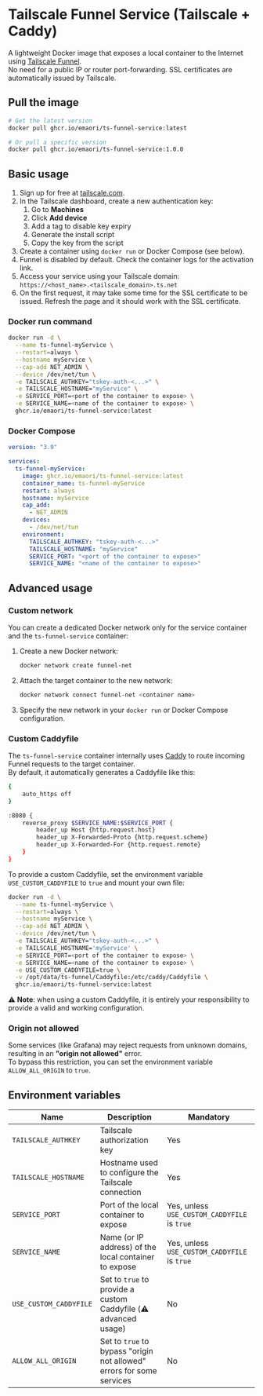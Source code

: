 # Tailscale Funnel Service (Tailscale + Caddy)

A lightweight Docker image that exposes a local container to the Internet using [Tailscale Funnel](https://tailscale.com/kb/1223/funnel).  
No need for a public IP or router port-forwarding. SSL certificates are automatically issued by Tailscale.

## Pull the image

```bash
# Get the latest version
docker pull ghcr.io/emaori/ts-funnel-service:latest

# Or pull a specific version
docker pull ghcr.io/emaori/ts-funnel-service:1.0.0
```

## Basic usage

1. Sign up for free at [tailscale.com](https://tailscale.com/).
2. In the Tailscale dashboard, create a new authentication key:
   1. Go to **Machines**
   2. Click **Add device**
   3. Add a tag to disable key expiry
   4. Generate the install script
   5. Copy the key from the script
3. Create a container using `docker run` or Docker Compose (see below).
4. Funnel is disabled by default. Check the container logs for the activation link.
5. Access your service using your Tailscale domain:  
   `https://<host_name>.<tailscale_domain>.ts.net`
6. On the first request, it may take some time for the SSL certificate to be issued. Refresh the page and it should work with the SSL certificate.

### Docker run command

```bash
docker run -d \
  --name ts-funnel-myService \
  --restart=always \
  --hostname myService \
  --cap-add NET_ADMIN \
  --device /dev/net/tun \
  -e TAILSCALE_AUTHKEY="tskey-auth-<...>" \
  -e TAILSCALE_HOSTNAME="myService" \
  -e SERVICE_PORT=<port of the container to expose> \
  -e SERVICE_NAME=<name of the container to expose> \
  ghcr.io/emaori/ts-funnel-service:latest
```

### Docker Compose

```yaml
version: "3.9"

services:
  ts-funnel-myService:
    image: ghcr.io/emaori/ts-funnel-service:latest
    container_name: ts-funnel-myService
    restart: always
    hostname: myService
    cap_add:
      - NET_ADMIN
    devices:
      - /dev/net/tun
    environment:
      TAILSCALE_AUTHKEY: "tskey-auth-<...>"
      TAILSCALE_HOSTNAME: "myService"
      SERVICE_PORT: "<port of the container to expose>"
      SERVICE_NAME: "<name of the container to expose>"
```

## Advanced usage

### Custom network

You can create a dedicated Docker network only for the service container and the `ts-funnel-service` container:

1. Create a new Docker network:  
   ```bash
   docker network create funnel-net
   ```
2. Attach the target container to the new network:  
   ```bash
   docker network connect funnel-net <container name>
   ```
3. Specify the new network in your `docker run` or Docker Compose configuration.

### Custom Caddyfile

The `ts-funnel-service` container internally uses [Caddy](https://caddyserver.com/) to route incoming Funnel requests to the target container.  
By default, it automatically generates a Caddyfile like this:

```bash
{
    auto_https off
}

:8080 {
    reverse_proxy $SERVICE_NAME:$SERVICE_PORT {
        header_up Host {http.request.host}
        header_up X-Forwarded-Proto {http.request.scheme}
        header_up X-Forwarded-For {http.request.remote}
    }
}
```

To provide a custom Caddyfile, set the environment variable `USE_CUSTOM_CADDYFILE` to `true` and mount your own file:

```bash
docker run -d \
  --name ts-funnel-myService \
  --restart=always \
  --hostname myService \
  --cap-add NET_ADMIN \
  --device /dev/net/tun \
  -e TAILSCALE_AUTHKEY="tskey-auth-<...>" \
  -e TAILSCALE_HOSTNAME='myService' \
  -e SERVICE_PORT=<port of the container to expose> \
  -e SERVICE_NAME=<name of the container to expose> \
  -e USE_CUSTOM_CADDYFILE=true \
  -v /opt/data/ts-funnel/Caddyfile:/etc/caddy/Caddyfile \
  ghcr.io/emaori/ts-funnel-service:latest
```

⚠️ **Note**: when using a custom Caddyfile, it is entirely your responsibility to provide a valid and working configuration.

### Origin not allowed

Some services (like Grafana) may reject requests from unknown domains, resulting in an **"origin not allowed"** error.  
To bypass this restriction, you can set the environment variable `ALLOW_ALL_ORIGIN` to `true`.

## Environment variables

| Name                   | Description                                                                 | Mandatory |
| ---------------------- | --------------------------------------------------------------------------- | --------- |
| `TAILSCALE_AUTHKEY`    | Tailscale authorization key                                                 | Yes       |
| `TAILSCALE_HOSTNAME`   | Hostname used to configure the Tailscale connection                         | Yes       |
| `SERVICE_PORT`         | Port of the local container to expose                                       | Yes, unless `USE_CUSTOM_CADDYFILE` is `true` |
| `SERVICE_NAME`         | Name (or IP address) of the local container to expose                       | Yes, unless `USE_CUSTOM_CADDYFILE` is `true` |
| `USE_CUSTOM_CADDYFILE` | Set to `true` to provide a custom Caddyfile (⚠️ advanced usage)             | No        |
| `ALLOW_ALL_ORIGIN`     | Set to `true` to bypass "origin not allowed" errors for some services        | No        |
